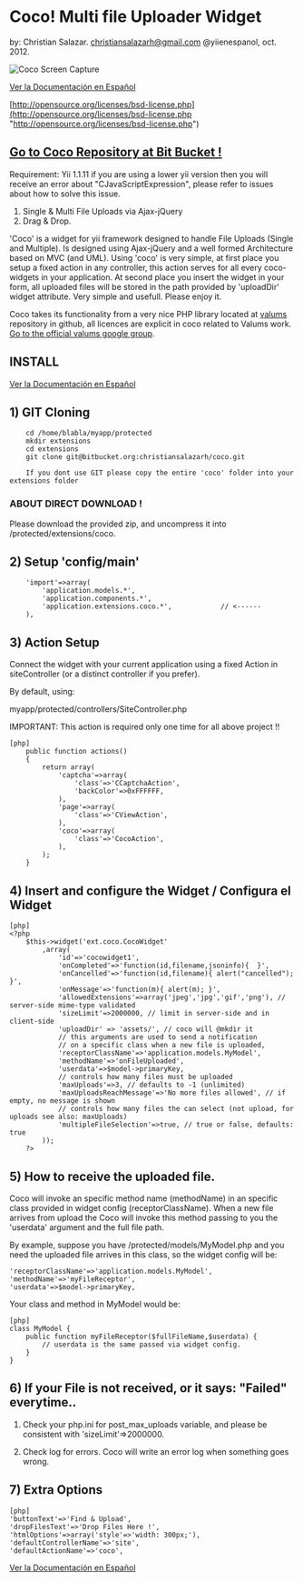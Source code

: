 Coco! Multi file Uploader Widget
================================

by:
Christian Salazar. christiansalazarh@gmail.com	@yiienespanol, oct. 2012.

![Coco Screen Capture](https://bitbucket.org/christiansalazarh/coco/downloads/coco--valums-fileuploader--wrapped-as-a-yii-widget.png "Coco Screen Capture")

[Ver la Documentación en Español](http://trucosdeprogramacionmovil.blogspot.com/2012/10/file-uploads-en-yii-framework-con-drag.html "")

[http://opensource.org/licenses/bsd-license.php](http://opensource.org/licenses/bsd-license.php "http://opensource.org/licenses/bsd-license.php")

[Go to Coco Repository at Bit Bucket !](https://bitbucket.org/christiansalazarh/coco/ "Go to Coco Repository at Bit Bucket !")
------------------------------------------------------------------------------------------------------------------------------

Requirement: Yii  1.1.11
if you are using a lower yii version then you will receive an error about "CJavaScriptExpression", please refer to issues about how to solve this issue.


1.	Single & Multi File Uploads via Ajax-jQuery
1.	Drag & Drop.

'Coco' is a widget for yii framework designed to handle File Uploads (Single and Multiple). Is designed using Ajax-jQuery and a well formed Architecture based on MVC (and UML).  Using 'coco' is very simple, at first place you setup a fixed action in any controller, this action serves for all every coco-widgets in your application. At second place you insert the widget in your form, all uploaded files will be stored in the path provided by 'uploadDir' widget attribute. Very simple and usefull. Please enjoy it.

Coco takes its functionality from a very nice PHP library located at [valums](https://github.com/valums/file-uploader "valums") repository in github, all licences are explicit in coco related to Valums work.
[Go to the official valums google group](https://groups.google.com/forum/#!forum/fineuploader "Go to the official Valums Google Group").

INSTALL
---------------------

[Ver la Documentación en Español](http://trucosdeprogramacionmovil.blogspot.com/2012/10/file-uploads-en-yii-framework-con-drag.html "")

## 1) GIT Cloning

		cd /home/blabla/myapp/protected
		mkdir extensions
		cd extensions
		git clone git@bitbucket.org:christiansalazarh/coco.git

		If you dont use GIT please copy the entire 'coco' folder into your extensions folder

### ABOUT DIRECT DOWNLOAD !
Please download the provided zip, and uncompress it into /protected/extensions/coco.


## 2) Setup 'config/main'

		'import'=>array(
			'application.models.*',
			'application.components.*',
			'application.extensions.coco.*',			// <------
		),

## 3) Action Setup

Connect the widget with your current application using a fixed Action in siteController (or a distinct controller if you prefer).

By default, using:

myapp/protected/controllers/SiteController.php

IMPORTANT:
	This action is required only one time for all above project !!

~~~
[php]
	public function actions()
	{
		return array(
			'captcha'=>array(
				'class'=>'CCaptchaAction',
				'backColor'=>0xFFFFFF,
			),
			'page'=>array(
				'class'=>'CViewAction',
			),
			'coco'=>array(
				'class'=>'CocoAction',
			),
		);
	}

~~~

## 4) Insert and configure the Widget / Configura el Widget

~~~
[php]
<?php
	$this->widget('ext.coco.CocoWidget'
		,array(
			'id'=>'cocowidget1',
			'onCompleted'=>'function(id,filename,jsoninfo){  }',
			'onCancelled'=>'function(id,filename){ alert("cancelled"); }',
			'onMessage'=>'function(m){ alert(m); }',
			'allowedExtensions'=>array('jpeg','jpg','gif','png'), // server-side mime-type validated
			'sizeLimit'=>2000000, // limit in server-side and in client-side
			'uploadDir' => 'assets/', // coco will @mkdir it
			// this arguments are used to send a notification
			// on a specific class when a new file is uploaded,
			'receptorClassName'=>'application.models.MyModel',
			'methodName'=>'onFileUploaded',
			'userdata'=>$model->primaryKey,
			// controls how many files must be uploaded
			'maxUploads'=>3, // defaults to -1 (unlimited)
    		'maxUploadsReachMessage'=>'No more files allowed', // if empty, no message is shown
			// controls how many files the can select (not upload, for uploads see also: maxUploads)
			'multipleFileSelection'=>true, // true or false, defaults: true
		));
	?>
~~~

## 5) How to receive the uploaded file.

Coco will invoke an specific method name (methodName) in an specific class provided in widget config (receptorClassName). When a new file arrives from upload the Coco will invoke this method passing to you the 'userdata' argument and the full file path.

By example, suppose you have /protected/models/MyModel.php and you need the uploaded file arrives in this class, so the widget config will be:

	'receptorClassName'=>'application.models.MyModel',
	'methodName'=>'myFileReceptor',
	'userdata'=>$model->primaryKey,

Your class and method in MyModel would be:

~~~
[php]
class MyModel {
	public function myFileReceptor($fullFileName,$userdata) {
		// userdata is the same passed via widget config.
	}
}
~~~


## 6)  If your File is not received, or it says: "Failed" everytime..

  1. Check your php.ini for post_max_uploads variable, and please be consistent with 'sizeLimit'=>2000000.

  2. Check log for errors. Coco will write an error log when something goes wrong.

## 7) Extra Options

~~~
[php]
'buttonText'=>'Find & Upload',
'dropFilesText'=>'Drop Files Here !',
'htmlOptions'=>array('style'=>'width: 300px;'),
'defaultControllerName'=>'site',
'defaultActionName'=>'coco',
~~~

[Ver la Documentación en Español](http://trucosdeprogramacionmovil.blogspot.com/2012/10/file-uploads-en-yii-framework-con-drag.html "")
